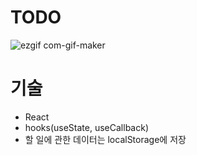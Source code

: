 # TODO

![ezgif com-gif-maker](https://user-images.githubusercontent.com/89058117/183668609-ee17ab16-dce5-42da-aebf-fb8c1f314c3a.gif)

# 기술
- React
- hooks(useState, useCallback)
- 할 일에 관한 데이터는 localStorage에 저장

